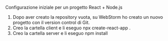 Configurazione iniziale per un progetto React + Node.js
1. Dopo aver creato la repository vuota, su WebStorm ho creato un nuovo progetto con il version control di Git.
2. Creo la cartella client e li eseguo npx create-react-app .
3. Creo la cartella server e li eseguo npm install 
